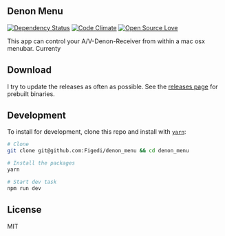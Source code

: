Denon Menu
---------
[![Dependency Status](https://david-dm.org/figedi/denon_menu.svg)](https://david-dm.org/figedi/denon_menu)
[![Code Climate](https://codeclimate.com/github/Figedi/denon_menu/badges/gpa.svg)](https://codeclimate.com/github/Figedi/denon_menu)
[![Open Source Love](https://badges.frapsoft.com/os/mit/mit.svg?v=102)](https://github.com/ellerbrock/open-source-badge/)


This app can control your A/V-Denon-Receiver from within a mac osx menubar. Currenty

## Download

I try to update the releases as often as possible. See the [releases page](https://github.com/figedi/denon_menu/releases) for
prebuilt binaries.

## Development

To install for development, clone this repo and install with
[`yarn`](https://yarnpkg.com/):

```sh
# Clone
git clone git@github.com:Figedi/denon_menu && cd denon_menu

# Install the packages
yarn

# Start dev task
npm run dev
```

## License

MIT
